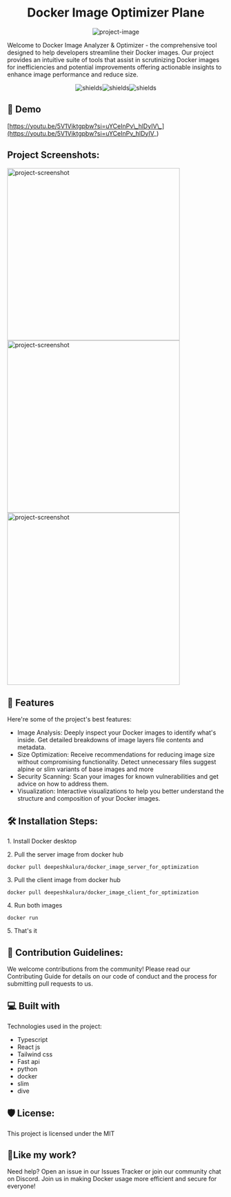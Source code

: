 <h1 align="center" id="title">Docker Image Optimizer Plane</h1>

<p align="center"><img src="https://socialify.git.ci/PRANJALRANA11/Docker-Container-Optimization-ml-project/image?description=1&amp;descriptionEditable=Welcome%20to%20Docker%20Image%20Analyzer%20%26%20Optimizer%20-%20the%20comprehensive%20tool%20designed%20to%20help%20developers%20streamline%20their%20Docker%20images.%20Our%20project%20provides%20an%20intuitive%20suite%20of%20tools%20that%20assist%20in%20scrutinizing%20Docker%20images%20for%20inefficiencies%20and%20potential%20improvements%2C%20offering%20actionable%20insights%20to%20enhance%20image%20performance%20and%20reduce%20size.&amp;font=Bitter&amp;forks=1&amp;issues=1&amp;language=1&amp;name=1&amp;owner=1&amp;pattern=Circuit%20Board&amp;pulls=1&amp;stargazers=1&amp;theme=Dark" alt="project-image"></p>

<p id="description">Welcome to Docker Image Analyzer &amp; Optimizer - the comprehensive tool designed to help developers streamline their Docker images. Our project provides an intuitive suite of tools that assist in scrutinizing Docker images for inefficiencies and potential improvements offering actionable insights to enhance image performance and reduce size.</p>

<p align="center"><img src="https://img.shields.io/badge/docker%20-%20green" alt="shields"><img src="https://img.shields.io/badge/dive%20-%20yellow" alt="shields"><img src="https://img.shields.io/badge/slim%20-%20red" alt="shields"></p>

<h2>🚀 Demo</h2>

[https://youtu.be/5V1Viktgpbw?si=uYCeInPv\_hlDyIV\_](https://youtu.be/5V1Viktgpbw?si=uYCeInPv_hlDyIV_)

<h2>Project Screenshots:</h2>

<img src="https://github.com/PRANJALRANA11/Docker-Container-Optimization-ml-project/assets/129268721/87d0df5c-201a-4898-896b-c57ab062ed0f" alt="project-screenshot" width="400" height="400/">

<img src="https://github.com/PRANJALRANA11/Docker-Container-Optimization-ml-project/assets/129268721/3863c6e1-709a-43b2-ba0b-600d03c78371" alt="project-screenshot" width="400" height="400/">

<img src="https://github.com/PRANJALRANA11/Docker-Container-Optimization-ml-project/assets/129268721/7274a918-859d-43e0-8a0a-92edb47b649a" alt="project-screenshot" width="400" height="400/">

  
  
<h2>🧐 Features</h2>

Here're some of the project's best features:

*   Image Analysis: Deeply inspect your Docker images to identify what's inside. Get detailed breakdowns of image layers file contents and metadata.
*   Size Optimization: Receive recommendations for reducing image size without compromising functionality. Detect unnecessary files suggest alpine or slim variants of base images and more
*   Security Scanning: Scan your images for known vulnerabilities and get advice on how to address them.
*   Visualization: Interactive visualizations to help you better understand the structure and composition of your Docker images.

<h2>🛠️ Installation Steps:</h2>

<p>1. Install Docker desktop</p>

<p>2. Pull the server image from docker hub</p>

```
docker pull deepeshkalura/docker_image_server_for_optimization
```

<p>3. Pull the client image from docker hub</p>

```
docker pull deepeshkalura/docker_image_client_for_optimization
```

<p>4. Run both images</p>

```
docker run
```

<p>5. That's it</p>

<h2>🍰 Contribution Guidelines:</h2>

We welcome contributions from the community! Please read our Contributing Guide for details on our code of conduct and the process for submitting pull requests to us.

  
  
<h2>💻 Built with</h2>

Technologies used in the project:

*   Typescript
*   React js
*   Tailwind css
*   Fast api
*   python
*   docker
*   slim
*   dive

<h2>🛡️ License:</h2>

This project is licensed under the MIT

<h2>💖Like my work?</h2>

Need help? Open an issue in our Issues Tracker or join our community chat on Discord. Join us in making Docker usage more efficient and secure for everyone!

